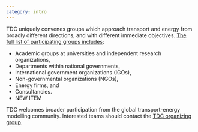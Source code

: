 ```yaml
---
category: intro
---
```


TDC uniquely convenes groups which approach transport and energy from broadly different directions, and with different immediate objectives. [The full list of participating groups includes](/partners):

- Academic groups at universities and independent research organizations,
- Departments within national governments,
- International government organizations (IGOs),
- Non-governmental organizations (NGOs),
- Energy firms, and
- Consultancies.
- NEW ITEM

TDC welcomes broader participation from the global transport-energy modelling community. Interested teams should contact the [TDC organizing group](https://google.com).
